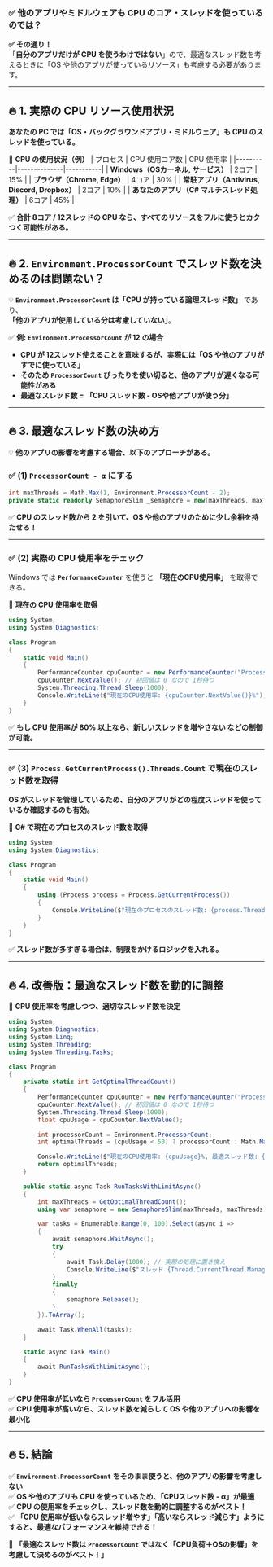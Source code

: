 ### **✅ 他のアプリやミドルウェアも CPU のコア・スレッドを使っているのでは？**
**✅ その通り！**  
「**自分のアプリだけが CPU を使うわけではない**」ので、最適なスレッド数を考えるときに「OS や他のアプリが使っているリソース」も考慮する必要があります。

---

## **🔥 1. 実際の CPU リソース使用状況**
**あなたの PC では「OS・バックグラウンドアプリ・ミドルウェア」も CPU のスレッドを使っている。**

📌 **CPU の使用状況（例）**
| プロセス | CPU 使用コア数 | CPU 使用率 |
|----------|--------------|-----------|
| **Windows（OSカーネル, サービス）** | 2コア | 15% |
| **ブラウザ（Chrome, Edge）** | 4コア | 30% |
| **常駐アプリ（Antivirus, Discord, Dropbox）** | 2コア | 10% |
| **あなたのアプリ（C# マルチスレッド処理）** | 6コア | 45% |

✅ **合計 8コア / 12スレッドの CPU なら、すべてのリソースをフルに使うとカクつく可能性がある。**

---

## **🔥 2. `Environment.ProcessorCount` でスレッド数を決めるのは問題ない？**
💡 **`Environment.ProcessorCount` は「CPU が持っている論理スレッド数」** であり、  
**「他のアプリが使用している分は考慮していない」**。

✅ **例: `Environment.ProcessorCount` が 12 の場合**
- **CPU が 12スレッド使えることを意味するが、実際には「OS や他のアプリがすでに使っている」**
- **そのため `ProcessorCount` ぴったりを使い切ると、他のアプリが遅くなる可能性がある**
- **最適なスレッド数 = 「CPU スレッド数 - OSや他アプリが使う分」**

---

## **🔥 3. 最適なスレッド数の決め方**
💡 **他のアプリの影響を考慮する場合、以下のアプローチがある。**

### **✅ (1) `ProcessorCount - α` にする**
```csharp
int maxThreads = Math.Max(1, Environment.ProcessorCount - 2);
private static readonly SemaphoreSlim _semaphore = new(maxThreads, maxThreads);
```
✅ **CPU のスレッド数から 2 を引いて、OS や他のアプリのために少し余裕を持たせる！**

---

### **✅ (2) 実際の CPU 使用率をチェック**
Windows では **`PerformanceCounter`** を使うと **「現在のCPU使用率」** を取得できる。

📌 **現在の CPU 使用率を取得**
```csharp
using System;
using System.Diagnostics;

class Program
{
    static void Main()
    {
        PerformanceCounter cpuCounter = new PerformanceCounter("Processor", "% Processor Time", "_Total");
        cpuCounter.NextValue(); // 初回値は 0 なので 1秒待つ
        System.Threading.Thread.Sleep(1000);
        Console.WriteLine($"現在のCPU使用率: {cpuCounter.NextValue()}%");
    }
}
```
✅ **もし CPU 使用率が 80% 以上なら、新しいスレッドを増やさない などの制御が可能。**

---

### **✅ (3) `Process.GetCurrentProcess().Threads.Count` で現在のスレッド数を取得**
**OS がスレッドを管理しているため、自分のアプリがどの程度スレッドを使っているか確認するのも有効。**

📌 **C# で現在のプロセスのスレッド数を取得**
```csharp
using System;
using System.Diagnostics;

class Program
{
    static void Main()
    {
        using (Process process = Process.GetCurrentProcess())
        {
            Console.WriteLine($"現在のプロセスのスレッド数: {process.Threads.Count}");
        }
    }
}
```
✅ **スレッド数が多すぎる場合は、制限をかけるロジックを入れる。**

---

## **🔥 4. 改善版：最適なスレッド数を動的に調整**
📌 **CPU 使用率を考慮しつつ、適切なスレッド数を決定**
```csharp
using System;
using System.Diagnostics;
using System.Linq;
using System.Threading;
using System.Threading.Tasks;

class Program
{
    private static int GetOptimalThreadCount()
    {
        PerformanceCounter cpuCounter = new PerformanceCounter("Processor", "% Processor Time", "_Total");
        cpuCounter.NextValue(); // 初回値は 0 なので 1秒待つ
        System.Threading.Thread.Sleep(1000);
        float cpuUsage = cpuCounter.NextValue();

        int processorCount = Environment.ProcessorCount;
        int optimalThreads = (cpuUsage < 50) ? processorCount : Math.Max(1, processorCount - 2);

        Console.WriteLine($"現在のCPU使用率: {cpuUsage}%, 最適スレッド数: {optimalThreads}");
        return optimalThreads;
    }

    public static async Task RunTasksWithLimitAsync()
    {
        int maxThreads = GetOptimalThreadCount();
        using var semaphore = new SemaphoreSlim(maxThreads, maxThreads);

        var tasks = Enumerable.Range(0, 100).Select(async i =>
        {
            await semaphore.WaitAsync();
            try
            {
                await Task.Delay(1000); // 実際の処理に置き換え
                Console.WriteLine($"スレッド {Thread.CurrentThread.ManagedThreadId} で {i} を処理");
            }
            finally
            {
                semaphore.Release();
            }
        }).ToArray();

        await Task.WhenAll(tasks);
    }

    static async Task Main()
    {
        await RunTasksWithLimitAsync();
    }
}
```
✅ **CPU 使用率が低いなら `ProcessorCount` をフル活用**  
✅ **CPU 使用率が高いなら、スレッド数を減らして OS や他のアプリへの影響を最小化**  

---

## **🔥 5. 結論**
✅ **`Environment.ProcessorCount` をそのまま使うと、他のアプリの影響を考慮しない**  
✅ **OS や他のアプリも CPU を使っているため、「CPUスレッド数 - α」が最適**  
✅ **CPU の使用率をチェックし、スレッド数を動的に調整するのがベスト！**  
✅ **「CPU 使用率が低いならスレッド増やす」「高いならスレッド減らす」ようにすると、最適なパフォーマンスを維持できる！**

🚀 **「最適なスレッド数は `ProcessorCount` ではなく「CPU負荷＋OSの影響」を考慮して決めるのがベスト！」**